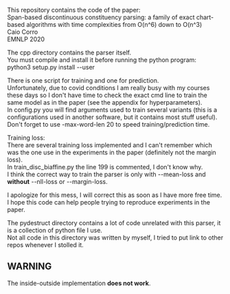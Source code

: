 This repository contains the code of the paper:  
Span-based discontinuous constituency parsing: a family of exact chart-based algorithms with time complexities from O(n^6) down to O(n^3)  
Caio Corro  
EMNLP 2020 


The cpp directory contains the parser itself.  
You must compile and install it before running the python program:  
python3 setup.py install --user


There is one script for training and one for prediction.  
Unfortunately, due to covid conditions I am really busy with my courses these days so I don't have time to check the exact cmd line to train the same model as in the paper (see the appendix for hyperparameters).  
In config.py you will find arguments used to train several variants (this is a configurations used in another software, but it contains most stuff useful).  
Don't forget to use -max-word-len 20 to speed training/prediction time.


Training loss:  
There are several training loss implemented and I can't remember which was the one use in the experiments in the paper (definitely not the margin loss).  
In train_disc_biaffine.py the line 199 is commented, I don't know why.  
I think the correct way to train the parser is only with --mean-loss and **without** --nll-loss or --margin-loss.


I apologize for this mess, I will correct this as soon as I have more free time.  
I hope this code can help people trying to reproduce experiments in the paper.


The pydestruct directory contains a lot of code unrelated with this parser, it is a collection of python file I use.  
Not all code in this directory was written by myself, I tried to put link to other repos whenever I stolled it.


## WARNING

The inside-outside implementation **does not work**.
